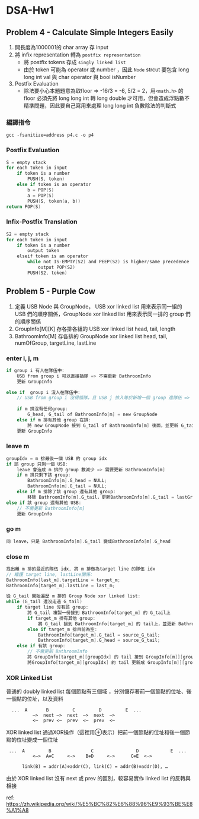# **DSA-Hw1**

## **Problem 4 - Calculate Simple Integers Easily**
1. 開長度為1000001的 char array 存 input 
2. 將 infix representation 轉為 `postfix representation`
   - 將 postfix tokens 存成 `singly linked list`
   - 由於 token 可能為 operator 或 number ，因此 `Node` strcut 要包含 long long int val 與 char operator 與 bool isNumber
3. Postfix Evaluation
   - 除法要小心本題題意為取floor => -16/3 = -6, 5/2 = 2，用`<math.h>` 的 floor 必須先將 long long int 轉 long double 才可用，但會造成浮點數不精準問題，因此要自己寫用來處理 long long int 負數除法的判斷式

### 編譯指令
```shell
gcc -fsanitize=address p4.c -o p4
```

### Postfix Evaluation
```C
S = empty stack
for each token in input
    if token is a number 
        PUSH(S, token)
    else if token is an operator 
        b = POP(S)
        a = POP(S)
        PUSH(S, token(a, b)) 
return POP(S)
```


### Infix-Postfix Translation
```C
S2 = empty stack
for each token in input
    if token is a number
        output token
    elseif token is an operator
        while not IS-EMPTY(S2) and PEEP(S2) is higher/same precedence 
            output POP(S2)
        PUSH(S2, token)
```


## **Problem 5 - Purple Cow**

1. 定義 USB Node 與 GroupNode， USB xor linked list 用來表示同一組的 USB 們的順序關係，GroupNode xor linked list 用來表示同一排的 group 們的順序關係
2. GroupInfo[M][K] 存各排各組的 USB xor linked list head, tail, length
3. BathroomInfo[M] 存各排的 GroupNode xor linked list head, tail, numOfGroup, targetLine, lastLine

### enter i, j, m

```C
if group i 有人在隊伍中:
    USB from group i 可以直接插隊 => 不需更新 BathroomInfo
    更新 GroupInfo

else if  group i 沒人在隊伍中:
    // USB from group i 沒得插隊，且 USB j 排入等於新增一個 group 進隊伍 => 需更新 BathroomInfo
    
    if m 排沒有任何group:
        G_head, G_tail of BathroomInfo[m] = new GroupNode
    else if m 排有其他 group 在排:
        將 new GroupNode 接到 G_tail of BathroomInfo[m] 後面，並更新 G_tail of BathroomInfo[m]
    更新 GroupInfo
```

### leave m

```C
groupIdx = m 排最後一個 USB 的 group idx
if 該 group 只剩一個 USB:
    leave 會造成 m 排的 group 數減少 => 需要更新 BathroomInfo[m]
    if m 排只剩下該 group:
        BathroomInfo[m].G_head = NULL;
        BathroomInfo[m].G_tail = NULL;
    else if m 排除了該 group 還有其他 group:
        移除 BathroomInfo[m].G_tail，更新BathroomInfo[m].G_tail = lastGroupNode;
else if 該 group 還有其他 USB:
    // 不需更新 BathroomInfo[m]
    更新 GroupInfo
```

### go m
```C
同 leave，只是 BathroomInfo[m].G_tail 變成BathroomInfo[m].G_head
```

### close m
```C
找出離 m 排的最近的隊伍 idx, 將 m 排做為target line 的隊伍 idx
// 維護 target line, lastLine關係:
BathroomInfo[last_m].targetLine = target_m;
BathroomInfo[target_m].lastLine = last_m;

從 G_tail 開始遍歷 m 排的 Group Node xor linked list:
while (G_tail 還沒走過 G_tail)
    if target line 沒有該 group:
        將 G_tail 複製一份接到 BathroomInfo[target_m] 的 G_tail上
        if target_m 排有其他 group:
            將 G_tail 接到 BathroomInfo[target_m] 的 tail上，並更新 BathroomInfo[target_m].G_tail
        else if target_m 排目前為空:
            BathroomInfo[target_m].G_tail = source_G_tail;
            BathroomInfo[target_m].G_head = source_G_tail;
    else if 有該 group:
        // 不需更新 BathroomInfo
        將 GroupInfo[target_m][groupIdx] 的 tail 接到 GroupInfo[m]][groupIdx] 的 tail
        將GroupInfo[target_m][groupIdx] 的 tail 更新成 GroupInfo[m]][groupIdx] 的 head

```

### XOR Linked List

普通的 doubly linked list 每個節點有三個域 ，分別儲存著前一個節點的位址、後一個點的位址，以及資料
```
  ...  A       B         C         D         E  ...
          –>  next –>  next  –>  next  –>
          <–  prev <–  prev  <–  prev  <–

```
XOR linked list 通過XOR操作（這裡用⊕表示）把前一個節點的位址和後一個節點的位址變成一個位址
```
 ...  A         B               C                D            E  ...
          <–>  A⊕C     <->    B⊕D     <->      C⊕E  <->
  
      link(B) = addr(A)⊕addr(C), link(C) = addr(B)⊕addr(D), …
```

由於 XOR linked list 沒有 next 或 prev 的區別，較容易實作 linked list 的反轉與相接

ref: https://zh.wikipedia.org/wiki/%E5%BC%82%E6%88%96%E9%93%BE%E8%A1%A8

